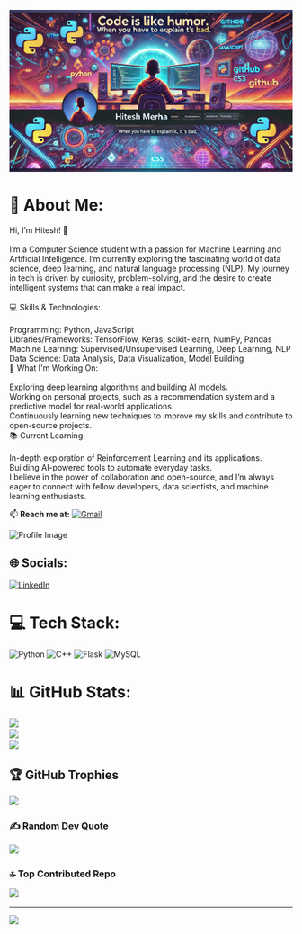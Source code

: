 ![Alt Text](https://github.com/CoderKing246/CoderKing246/raw/main/b756ab74-037e-4353-ba49-d735a2289e90.webp)



# 💫 About Me:
Hi, I’m Hitesh! 👋<br><br>I’m a Computer Science student with a passion for Machine Learning and Artificial Intelligence. I’m currently exploring the fascinating world of data science, deep learning, and natural language processing (NLP). My journey in tech is driven by curiosity, problem-solving, and the desire to create intelligent systems that can make a real impact.<br><br>💻 Skills & Technologies:<br><br>Programming: Python, JavaScript<br>Libraries/Frameworks: TensorFlow, Keras, scikit-learn, NumPy, Pandas<br>Machine Learning: Supervised/Unsupervised Learning, Deep Learning, NLP<br>Data Science: Data Analysis, Data Visualization, Model Building<br>🚀 What I'm Working On:<br><br>Exploring deep learning algorithms and building AI models.<br>Working on personal projects, such as a recommendation system and a predictive model for real-world applications.<br>Continuously learning new techniques to improve my skills and contribute to open-source projects.<br>📚 Current Learning:<br><br>In-depth exploration of Reinforcement Learning and its applications.<br>Building AI-powered tools to automate everyday tasks.<br>I believe in the power of collaboration and open-source, and I’m always eager to connect with fellow developers, data scientists, and machine learning enthusiasts.


📫 **Reach me at:** [![Gmail](https://img.shields.io/badge/-Gmail-%23D14836?logo=gmail&logoColor=white)](mailto:mehrahitesh2006@gmail.com)

![Profile Image](https://user-images.githubusercontent.com/74038190/225813708-98b745f2-7d22-48cf-9150-083f1b00d6c9.gif)


## 🌐 Socials:
[![LinkedIn](https://img.shields.io/badge/LinkedIn-%230077B5.svg?logo=linkedin&logoColor=white)](https://www.linkedin.com/in/hitesh-mehra-009314326?utm_source=share&utm_campaign=share_via&utm_content=profile&utm_medium=android_app) 

# 💻 Tech Stack:
![Python](https://img.shields.io/badge/python-3670A0?style=for-the-badge&logo=python&logoColor=ffdd54) ![C++](https://img.shields.io/badge/c++-%2300599C.svg?style=for-the-badge&logo=c%2B%2B&logoColor=white) ![Flask](https://img.shields.io/badge/flask-%23000.svg?style=for-the-badge&logo=flask&logoColor=white) ![MySQL](https://img.shields.io/badge/mysql-4479A1.svg?style=for-the-badge&logo=mysql&logoColor=white)
# 📊 GitHub Stats:
![](https://github-readme-stats.vercel.app/api?username=CoderKing246&theme=dark&hide_border=false&include_all_commits=false&count_private=false)<br/>
![](https://github-readme-streak-stats.herokuapp.com/?user=CoderKing246&theme=dark&hide_border=false)<br/>
![](https://github-readme-stats.vercel.app/api/top-langs/?username=CoderKing246&theme=dark&hide_border=false&include_all_commits=false&count_private=false&layout=compact)

## 🏆 GitHub Trophies
![](https://github-profile-trophy.vercel.app/?username=CoderKing246&theme=radical&no-frame=false&no-bg=false&margin-w=4)

### ✍️ Random Dev Quote
![](https://quotes-github-readme.vercel.app/api?type=horizontal&theme=radical)

### 🔝 Top Contributed Repo
![](https://github-contributor-stats.vercel.app/api?username=CoderKing246&limit=5&theme=dark&combine_all_yearly_contributions=true)

---
[![](https://visitcount.itsvg.in/api?id=CoderKing246&icon=0&color=0)](https://visitcount.itsvg.in)

<!-- Proudly created with GPRM ( https://gprm.itsvg.in ) -->
